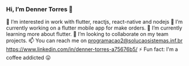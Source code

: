 ### Hi, I’m Denner Torres 👋

👀 I’m interested in work with flutter, reactjs, react-native and nodejs
🔭 I’m currently working on a flutter mobile app for make orders.
🌱 I’m currently learning more about flutter.
👯 I’m looking to collaborate on my team projects.
📫 You can reach me on programacao2@solucaosistemas.inf.br  
  https://www.linkedin.com/in/denner-torres-a75676b5/
⚡ Fun fact: I'm a coffee addicted :stuck_out_tongue:

